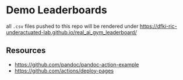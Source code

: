 # Demo Leaderboards
all `.csv` files pushed to this repo will be rendered under https://dfki-ric-underactuated-lab.github.io/real_ai_gym_leaderboard/

## Resources
- https://github.com/pandoc/pandoc-action-example
- https://github.com/actions/deploy-pages
